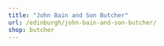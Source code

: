 ```yaml
---
title: "John Bain and Son Butcher"
url: /edinburgh/john-bain-and-son-butcher/
shop: butcher
---
```


